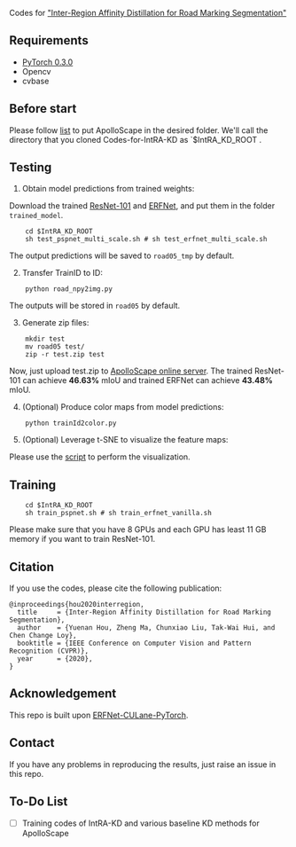 Codes for ["Inter-Region Affinity Distillation for Road Marking Segmentation"](https://arxiv.org/abs/2004.05304)

## Requirements
- [PyTorch 0.3.0](https://pytorch.org/get-started/previous-versions/)
- Opencv
- cvbase

## Before start

Please follow [list](./list) to put ApolloScape in the desired folder. We'll call the directory that you cloned Codes-for-IntRA-KD as `$IntRA_KD_ROOT .

## Testing

1. Obtain model predictions from trained weights:

Download the trained [ResNet-101](https://drive.google.com/open?id=16TJW4K69uSb_ChBlbqX33aJ7LP43dhKf) and [ERFNet](https://drive.google.com/open?id=145B-xNl89R7H9qEZ6r8TzK-KSG6jf0Dp), and put them in the folder ```trained_model```.
```
    cd $IntRA_KD_ROOT
    sh test_pspnet_multi_scale.sh # sh test_erfnet_multi_scale.sh
```

The output predictions will be saved to ```road05_tmp``` by default.

2. Transfer TrainID to ID:
```
    python road_npy2img.py
```

The outputs will be stored in ```road05``` by default. 

3. Generate zip files:
```
    mkdir test
    mv road05 test/
    zip -r test.zip test
```

Now, just upload test.zip to [ApolloScape online server](http://apolloscape.auto/submit.html). The trained ResNet-101 can achieve **46.63%** mIoU and trained ERFNet can achieve **43.48%** mIoU.


4. (Optional) Produce color maps from model predictions:
```
    python trainId2color.py
```

5. (Optional) Leverage t-SNE to visualize the feature maps:

Please use the [script](https://github.com/cardwing/Codes-for-Steering-Control/blob/master/tools/draw_tsne.py) to perform the visualization.
 
## Training
```
    cd $IntRA_KD_ROOT
    sh train_pspnet.sh # sh train_erfnet_vanilla.sh
```

Please make sure that you have 8 GPUs and each GPU has least 11 GB memory if you want to train ResNet-101.

## Citation

If you use the codes, please cite the following publication:
```
@inproceedings{hou2020interregion,
  title     = {Inter-Region Affinity Distillation for Road Marking Segmentation},
  author    = {Yuenan Hou, Zheng Ma, Chunxiao Liu, Tak-Wai Hui, and Chen Change Loy},
  booktitle = {IEEE Conference on Computer Vision and Pattern Recognition (CVPR)},
  year      = {2020},
} 
```

## Acknowledgement
This repo is built upon [ERFNet-CULane-PyTorch](https://github.com/cardwing/Codes-for-Lane-Detection).

## Contact
If you have any problems in reproducing the results, just raise an issue in this repo.

## To-Do List
- [ ] Training codes of IntRA-KD and various baseline KD methods for ApolloScape
